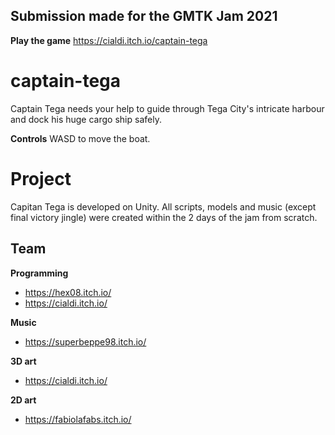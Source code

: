 ## Submission made for the GMTK Jam 2021
**Play the game** https://cialdi.itch.io/captain-tega


# captain-tega

Captain Tega needs your help to guide through Tega City's intricate harbour and dock his huge cargo ship safely.

**Controls** 
WASD to move the boat.


# Project

Capitan Tega is developed on Unity.
All scripts, models and music (except final victory jingle) were created within the 2 days of the jam from scratch.

## Team

**Programming**   
- https://hex08.itch.io/    
- https://cialdi.itch.io/     

**Music**      
- https://superbeppe98.itch.io/    

**3D art**    
- https://cialdi.itch.io/      

**2D art**    
- https://fabiolafabs.itch.io/    
